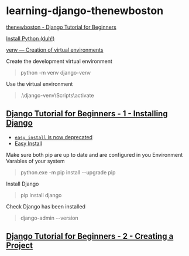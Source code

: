 # learning-django-thenewboston

[thenewboston - Django Tutorial for Beginners](https://youtube.com/playlist?list=PL6gx4Cwl9DGBlmzzFcLgDhKTTfNLfX1IK)

[Install Python (duh!)](https://www.python.org/downloads/)

[venv — Creation of virtual environments](https://docs.python.org/3/library/venv.html)

Create the development virtual environment

> python -m venv django-venv

Use the virtual environment

> .\django-venv\Scripts\activate

## [Django Tutorial for Beginners - 1 - Installing Django](https://www.youtube.com/watch?v=qgGIqRFvFFk&list=PL6gx4Cwl9DGBlmzzFcLgDhKTTfNLfX1IK)

- [`easy_install` is now deprecated](https://packaging.python.org/en/latest/discussions/pip-vs-easy-install/)
- [Easy Install](https://setuptools.pypa.io/en/latest/deprecated/easy_install.html)

Make sure both pip are up to date and are configured in you Environment Varables of your system

> python.exe -m pip install --upgrade pip

Install Django

> pip install django

Check Django has been installed

> django-admin --version

## [Django Tutorial for Beginners - 2 - Creating a Project](https://www.youtube.com/watch?v=CHjXtRrhqxc&list=PL6gx4Cwl9DGBlmzzFcLgDhKTTfNLfX1IK&index=2)
